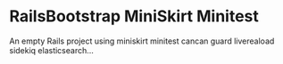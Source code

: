 RailsBootstrap MiniSkirt Minitest
=================================

An empty Rails project using miniskirt minitest cancan guard livereaload sidekiq elasticsearch...
